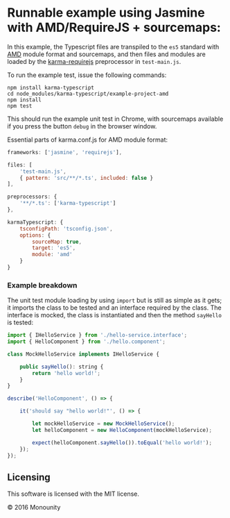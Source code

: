 # Runnable example using Jasmine with AMD/RequireJS + sourcemaps:

In this example, the Typescript files are transpiled to the `es5` standard with [AMD](https://en.wikipedia.org/wiki/Asynchronous_module_definition) module format and sourcemaps, and then files and modules are loaded by the [karma-requirejs](https://github.com/karma-runner/karma-requirejs) preprocessor in `test-main.js`.

To run the example test, issue the following commands:

```
npm install karma-typescript
cd node_modules/karma-typescript/example-project-amd
npm install
npm test
```

This should run the example unit test in Chrome, with sourcemaps available if you press the button `debug` in the browser window.

Essential parts of karma.conf.js for AMD module format:

```javascript
frameworks: ['jasmine', 'requirejs'],

files: [
    'test-main.js',
    { pattern: 'src/**/*.ts', included: false }
],

preprocessors: {
    '**/*.ts': ['karma-typescript']
},

karmaTypescript: {
    tsconfigPath: 'tsconfig.json',
    options: {
        sourceMap: true,
        target: 'es5',
        module: 'amd'
    }
}
```

### Example breakdown
The unit test module loading by using `import` but is still as simple as it gets; it imports the class to be tested and an interface required by the class. The interface is mocked, the class is instantiated and then the method `sayHello` is tested:

```javascript
import { IHelloService } from './hello-service.interface';
import { HelloComponent } from './hello.component';

class MockHelloService implements IHelloService {

    public sayHello(): string {
        return 'hello world!';
    }
}

describe('HelloComponent', () => {

    it('should say "hello world!"', () => {

        let mockHelloService = new MockHelloService();
        let helloComponent = new HelloComponent(mockHelloService);

        expect(helloComponent.sayHello()).toEqual('hello world!');
    });
});
```

## Licensing

This software is licensed with the MIT license.

© 2016 Monounity
